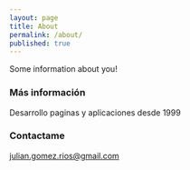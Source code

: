 ```yaml
---
layout: page
title: About
permalink: /about/
published: true
---
```


Some information about you!

### Más información

Desarrollo paginas y aplicaciones desde 1999

### Contactame

[julian.gomez.rios@gmail.com](mailto:julian.gomez.rios@gmail.com)
